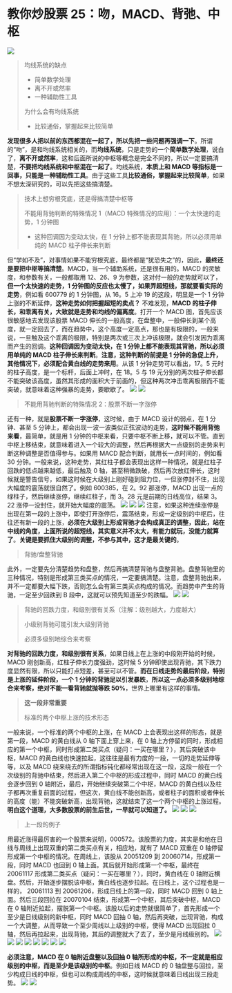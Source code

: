 # 教你炒股票 25：吻，MACD、背弛、中枢

![](./0.png)

> 均线系统的缺点
>
> - 简单数学处理
> - 离不开或然率
> - 一种辅助性工具
>
> 为什么会有均线系统
>
> - 比较通俗，掌握起来比较简单

**发现很多人把以前的东西都混在一起了，所以先把一些问题再强调一下**。所谓的“吻”，是和均线系统相关的，而**均线系统**，只是走势的一个**简单数学处理**，说白了，**离不开或然率**，这和后面所说的中枢等概念是完全不同的，所以一定要搞清楚，**不要把均线系统和中枢混在一起了**。均线系统，**本质上和 MACD 等指标是一回事，只能是一种辅助性工具**。由于这些工具**比较通俗，掌握起来比较简单**，如果不想太深研究的，可以先把这些搞清楚。

> 技术上想穷根究底，还是得搞清楚中枢等
>
> 不能用背驰判断的特殊情况 1（MACD 特殊情况的应用）：一个太快速的走势，1 分钟图
>
> - 这种回调因为变动太快，在 1 分钟上都不能表现其背驰，所以必须用单纯的 MACD 柱子伸长来判断

但“学如不及”，对事情如果不能穷根究底，最终都是“犹恐失之”的，因此，**最终还是要把中枢等搞清楚**。MACD，当一个辅助系统，还是很有用的。MACD 的灵敏度，和参数有关，一般都取用 12、26、9 为参数，这对付一般的走势就可以了，**但一个太快速的走势，1 分钟图的反应也太慢了，如果弄超短线，那就要看实际的走势**，例如看 600779 的 1 分钟图，从 16。5 上冲 19 的这段，明显是一个 1 分钟上涨的不断延伸，**这种走势如何把握超短的卖点？** 不难发现，**MACD 的柱子伸长，和乖离有关，大致就是走势和均线的偏离度**。打开一个 MACD 图，首先应该很敏感地去发现该股票 MACD 伸长的一般高度，在盘整中，一般伸长到某个高度，就一定回去了，而在趋势中，这个高度一定高点，那也是有极限的，一般来说，一旦触及这个乖离的极限，特别是两次或三次上冲该极限，就会引发因为乖离而产生的回调。**这种回调因为变动太快，在 1 分钟上都不能表现其背驰，所以必须用单纯的 MACD 柱子伸长来判断**。**注意，这种判断的前提是 1 分钟的急促上升，其他情况下，必须配合黄白线的走势来用**。从该 1 分钟走势可以看出，17。5 元时的柱子高度，是一个标杆，后面上冲时，在 18。5 与 19 元分别的两次柱子伸长都不能突破该高度，虽然其形成的面积大于前面的，但这种两次冲击乖离极限而不能突破，就意味着这种强暴的走势，要歇歇了。
![](./1.png)
![](./2.png)

> 不能用背驰判断的特殊情况 2：股票不断一字涨停

还有一种，就是**股票不断一字涨停**，这时候，由于 MACD 设计的弱点，在 1 分钟、甚至 5 分钟上，都会出现一波一波类似正弦波动的走势，**这时候不能用背弛来看**，最简单，就是用 1 分钟的中枢来看，只要中枢不断上移，就可以不管。直到中枢上移结束，就意味着进入一个较大的调整，然后再根据大一点级别的走势来判断这种调整是否值得参与。如果用 MACD 配合判断，就用长一点时间的，例如看 30 分钟。一般来说，这种走势，其红柱子都会表现出这样一种情况，就是红柱子回跌的低点越来越低，最后触及 0 轴，甚至稍微跌破，然后再次放红伸长，这时候就是警告信号，如果这时候在大级别上刚好碰到阻力位，一但涨停封不住，出现大幅度的震荡就很自然了。例如 600385，在 2。92 那涨停，MACD 出现一点的绿柱子，然后继续涨停，继续红柱子，而 3。28 元是前期的日线高位，结果 3。22 涨停一没封住，就开始大幅度的震荡。
![](./3.png)
![](./4.png)
![](./5.png)
注意，如果这种连续涨停是出现在第一段的上涨中，即使打开涨停后，震荡结束，形成一定级别的中枢后，往往还有新一段的上涨，**必须在大级别上形成背驰才会构成真正的调整，因此，站在中线的角度，上面所说的超短线，其实意义并不太大，有能力就玩，没能力就算了**。**关键是要抓住大级别的调整，不参与其中，这才是最关键的**。

> 背驰/盘整背驰

此外，一定要先分清楚趋势和盘整，然后再搞清楚背驰与盘整背驰。盘整背驰里的三种情况，特别是形成第三类买点的情况，一定要搞清楚。注意，盘整背驰出来，并不一定都要大幅下跌，否则怎么会有第三类买点构成的情况。而趋势中产生的背驰，一定至少回跌到 B 段中，这就可以预先知道至少的跌幅。
![](./6.png)
![](./7.png)

> 背驰的回跌力度，和级别很有关系（注解：级别越大，力度越大）
>
> 小级别背驰可能引发大级别背驰
>
> 必须多级别地综合来考察

**对背驰的回跌力度，和级别很有关系**，如果日线上在上涨的中段刚开始的时候，MACD 刚创新高，红柱子伸长力度强劲，这时候 5 分钟即使出现背驰，其下跌力度显然有限，所以只能打点短差，甚至可以不管。**而在日线走势的最后阶段，特别是上涨的延伸阶段，一个 1 分钟的背驰足以引发暴跌**，**所以这一点必须多级别地综合来考察，绝对不能一看背驰就抛等跌 50%**，世界上哪里有这样的事情。

> **这一段非常重要**
>
> 标准的两个中枢上涨的技术形态

一般来说，一个标准的两个中枢的上涨，在 MACD 上会表现出这样的形态，就是第一段，MACD 的黄白线从 0 轴下面上穿上来，在 0 轴上方停留的同时，形成相应的第一个中枢，同时形成第二类买点（疑问：一买在哪里？），其后突破该中枢，MACD 的黄白线也快速拉起，这往往是最有力度的一段，一切的走势延伸等等，以及 MACD 绕来绕去的所谓指标钝化都经常出现在这一段，这段一般在一个次级别的背驰中结束，然后进入第二个中枢的形成过程中，同时 MACD 的黄白线会逐步回到 0 轴附近，最后，开始继续突破第二个中枢，MACD 的黄白线以及柱子都再次重复前面的过程，但这次，黄白线不能创新高，或者柱子的面积或者伸长的高度（能）不能突破新高，出现背驰，这就结束了这一个两个中枢的上涨过程。**明白这个道理，大多数股票的前生后世，一早就可以知道了。**
![](./14.png)
![](./17.png)
![](./18.png)

> 上一段的例子

用最近涨得最厉害的一个股票来说明，000572。该股票的力度，其实是和他在日线与周线上出现双重的第二类买点有关，相应地，就有了 MACD 双重在 0 轴停留形成第一个中枢的情况。在周线上，该股从 20051209 到 20060714，形成第一段，同时 MACD 也回到 0 轴上面。其后就开始形成第一个中枢，最终在 20061117 形成第二类买点（疑问：一买在哪里？），同时，黄白线在 0 轴附近横盘。然后，开始逐步摆脱该中枢，黄白线也逐步拉起。在日线上，这个过程也是一样的， 20061113 到 20061206，形成日线上的第一段，同时 MACD 回到 0 轴上面。然后三段回拉在 20070104 结束，形成第一个中枢，其后突破中枢，MACD 在 0 轴附近拉起，摆脱第一个中枢。该股以后的走势就很简单了，首先形成一个至少是日线级别的新中枢，同时 MACD 回抽 0 轴，然后再突破，出现背驰，构成一个大调整，从而导致一个至少周线以上级别的中枢，使得 MACD 出现回拉 0 轴，然后再拉起来，出现背驰，其后的调整就大了去了，至少是月线级别的。
![](./8.png)
![](./9.png)
![](./10.png)
![](./11.png)
![](./12.png)
![](./13.png)
![](./15.png)
![](./16.png)

**必须注意，MACD 在 0 轴附近盘整以及回抽 0 轴所形成的中枢，不一定就是相应级别的中枢，而是至少是该级别的中枢**。例如日线 MACD 的 0 轴盘整与回拉，至少构成日线的中枢，但也可以构成周线的中枢，这时候就意味着日线出现三段走势。
![](./19.png)
![](./20.png)
